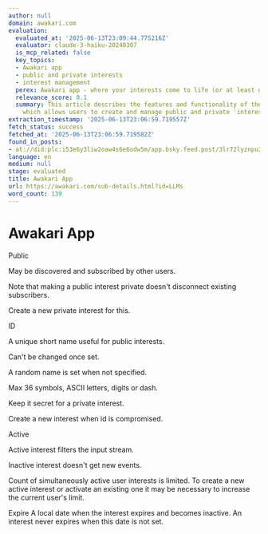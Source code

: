 ```yaml
---
author: null
domain: awakari.com
evaluation:
  evaluated_at: '2025-06-13T23:09:44.775216Z'
  evaluator: claude-3-haiku-20240307
  is_mcp_related: false
  key_topics:
  - Awakari app
  - public and private interests
  - interest management
  perex: Awakari app - where your interests come to life (or at least get organized).
  relevance_score: 0.1
  summary: This article describes the features and functionality of the Awakari app,
    which allows users to create and manage public and private 'interests'.
extraction_timestamp: '2025-06-13T23:06:59.719557Z'
fetch_status: success
fetched_at: '2025-06-13T23:06:59.719582Z'
found_in_posts:
- at://did:plc:i53e6y3liw2oaw4s6e6odw5m/app.bsky.feed.post/3lr72lyznpu2l
language: en
medium: null
stage: evaluated
title: Awakari App
url: https://awakari.com/sub-details.html?id=LLMs
word_count: 139
---
```


# Awakari App

Public

May be discovered and subscribed by other users.

Note that making a public interest private doesn't disconnect existing subscribers.

Create a new private interest for this.

ID

A unique short name useful for public interests.

Can't be changed once set.

A random name is set when not specified.

Max 36 symbols, ASCII letters, digits or dash.

Keep it secret for a private interest.

Create a new interest when id is compromised.

Active

Active interest filters the input stream.

Inactive interest doesn't get new events.

Count of simultaneously active user interests is limited. To create a new active interest or activate an existing one it may be necessary to increase the current user's limit.

Expire  A local date when the interest expires and becomes inactive. An interest never expires when this date is not set.